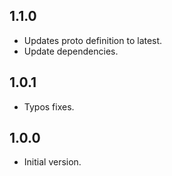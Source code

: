 ## 1.1.0

- Updates proto definition to latest.
- Update dependencies.

## 1.0.1

- Typos fixes.

## 1.0.0

- Initial version.
